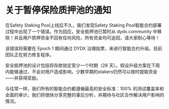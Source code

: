 # 关于暂停保险质押池的通知

在Safety Staking Pool上线后不久，我们发现Safety Staking Pool智能合约部署过程中出现了一个错误。作为回应，安全抵押池已暂时从 dydx.community 中移除！并且用户质押资金不回有任何风险，所有资金均可追回，请大家耐心等待！

该错误将需要在 Epoch 1 期间通过 DYDX 治理投票，来进行智能合约升级。目前团队正在努力修复程序。

安全抵押池的设计包括将存款锁定至少一个时期（28 天）。假设升级方案在下周内能够通过，不会对用户造成影响，少数早期的stakers仍然可以按时提取资金——并获得奖励。

与往常一样，我们所有的智能合约都遵循最高的安全标准：100% 的测试覆盖率和全面的审计。我们将很快分享完整的事后分析，并期待与社区合作解决用户影响的情况。
